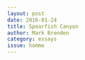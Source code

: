 ```yaml
---
layout: post 
date: 2016-01-24
title: Spearfish Canyon
author: Mark Brenden
category: essays
issue: homme
---
```

